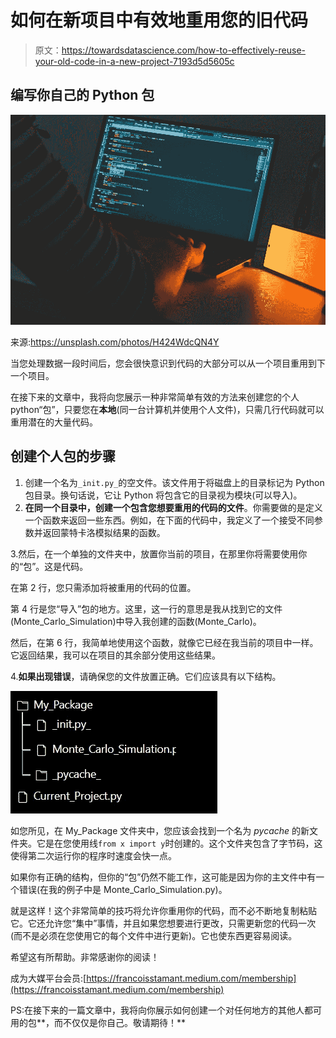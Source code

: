 # 如何在新项目中有效地重用您的旧代码

> 原文：<https://towardsdatascience.com/how-to-effectively-reuse-your-old-code-in-a-new-project-7193d5d5605c>

## 编写你自己的 Python 包

![](img/e1601ef6ebd3165b45fefbd47695dcf8.png)

来源:https://unsplash.com/photos/H424WdcQN4Y

当您处理数据一段时间后，您会很快意识到代码的大部分可以从一个项目重用到下一个项目。

在接下来的文章中，我将向您展示一种非常简单有效的方法来创建您的个人 python“包”，只要您在**本地**(同一台计算机并使用个人文件)，只需几行代码就可以重用潜在的大量代码。

## 创建个人包的步骤

1.  创建一个名为`_init.py_`的空文件。该文件用于将磁盘上的目录标记为 Python 包目录。换句话说，它让 Python 将包含它的目录视为模块(可以导入)。
2.  **在同一个目录中，创建一个包含您想要重用的代码的文件**。你需要做的是定义一个函数来返回一些东西。例如，在下面的代码中，我定义了一个接受不同参数并返回蒙特卡洛模拟结果的函数。

3.然后，在一个单独的文件夹中，放置你当前的项目，在那里你将需要使用你的“包”。这是代码。

在第 2 行，您只需添加将被重用的代码的位置。

第 4 行是您“导入”包的地方。这里，这一行的意思是我从找到它的文件(Monte_Carlo_Simulation)中导入我创建的函数(Monte_Carlo)。

然后，在第 6 行，我简单地使用这个函数，就像它已经在我当前的项目中一样。它返回结果，我可以在项目的其余部分使用这些结果。

4.**如果出现错误**，请确保您的文件放置正确。它们应该具有以下结构。

![](img/78cc19ac6badec7d45591eaf548f58b3.png)

如您所见，在 My_Package 文件夹中，您应该会找到一个名为 _pycache_ 的新文件夹。它是在您使用线`from x import y`时创建的。这个文件夹包含了字节码，这使得第二次运行你的程序时速度会快一点。

如果你有正确的结构，但你的“包”仍然不能工作，这可能是因为你的主文件中有一个错误(在我的例子中是 Monte_Carlo_Simulation.py)。

就是这样！这个非常简单的技巧将允许你重用你的代码，而不必不断地复制粘贴它。它还允许您“集中”事情，并且如果您想要进行更改，只需更新您的代码一次(而不是必须在您使用它的每个文件中进行更新)。它也使东西更容易阅读。

希望这有所帮助。非常感谢你的阅读！

成为大媒平台会员:[https://francoisstamant.medium.com/membership](https://francoisstamant.medium.com/membership)

PS:在接下来的一篇文章中，我将向你展示如何创建一个对任何地方的其他人都可用的包**，而不仅仅是你自己。敬请期待！**